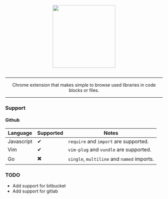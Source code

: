 <div align="center">
  <a href="https://github.com/sebastianvera/nosey">
    <img width="200" heigth="200" src="https://github.com/sebastianvera/nosey/raw/master/images/noseysquare.png">
  </a>
  <br>
  <br>
  <hr>
  <p>
    Chrome extension that makes simple to browse used libraries in code blocks or files.
  <p>
  <hr>
</div>

### Support

#### Github

Language   | Supported | Notes
---        | ---       | ---
Javascript | ✔         | `require` and `import` are supported.
Vim        | ✔         | `vim-plug` and `vundle` are supported.
Go         | ✖️         | `single`, `multiline` and `named` imports.

### TODO

- Add support for bitbucket
- Add support for gitlab
